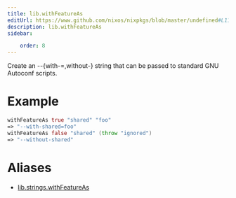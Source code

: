 ```yaml
---
title: lib.withFeatureAs
editUrl: https://www.github.com/nixos/nixpkgs/blob/master/undefined#L1193C19
description: lib.withFeatureAs
sidebar:

    order: 8
---
```


Create an --{with-<feat>=<value>,without-<feat>} string that can be passed to
standard GNU Autoconf scripts.

# Example

```nix
withFeatureAs true "shared" "foo"
=> "--with-shared=foo"
withFeatureAs false "shared" (throw "ignored")
=> "--without-shared"
```


# Aliases

- [lib.strings.withFeatureAs](/nix-doc-comments/reference/lib/strings/lib-strings-withfeatureas)


